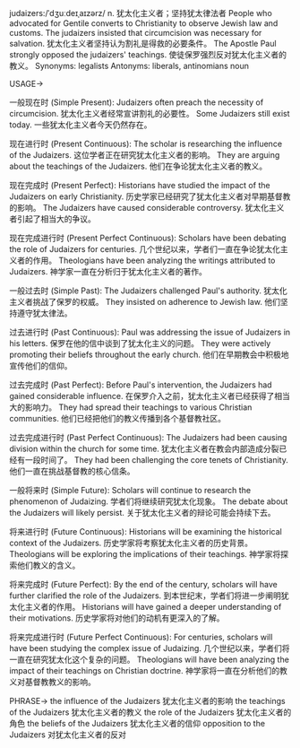 judaizers:/ˈdʒuːdeɪˌaɪzərz/
n.
犹太化主义者；坚持犹太律法者
People who advocated for Gentile converts to Christianity to observe Jewish law and customs.
The judaizers insisted that circumcision was necessary for salvation. 犹太化主义者坚持认为割礼是得救的必要条件。
The Apostle Paul strongly opposed the judaizers' teachings. 使徒保罗强烈反对犹太化主义者的教义。
Synonyms: legalists
Antonyms: liberals, antinomians
noun


USAGE->

一般现在时 (Simple Present):
Judaizers often preach the necessity of circumcision. 犹太化主义者经常宣讲割礼的必要性。
Some Judaizers still exist today. 一些犹太化主义者今天仍然存在。


现在进行时 (Present Continuous):
The scholar is researching the influence of the Judaizers.  这位学者正在研究犹太化主义者的影响。
They are arguing about the teachings of the Judaizers. 他们在争论犹太化主义者的教义。


现在完成时 (Present Perfect):
Historians have studied the impact of the Judaizers on early Christianity. 历史学家已经研究了犹太化主义者对早期基督教的影响。
The Judaizers have caused considerable controversy. 犹太化主义者引起了相当大的争议。


现在完成进行时 (Present Perfect Continuous):
Scholars have been debating the role of Judaizers for centuries.  几个世纪以来，学者们一直在争论犹太化主义者的作用。
Theologians have been analyzing the writings attributed to Judaizers. 神学家一直在分析归于犹太化主义者的著作。


一般过去时 (Simple Past):
The Judaizers challenged Paul's authority. 犹太化主义者挑战了保罗的权威。
They insisted on adherence to Jewish law. 他们坚持遵守犹太律法。


过去进行时 (Past Continuous):
Paul was addressing the issue of Judaizers in his letters. 保罗在他的信中谈到了犹太化主义的问题。
They were actively promoting their beliefs throughout the early church. 他们在早期教会中积极地宣传他们的信仰。


过去完成时 (Past Perfect):
Before Paul's intervention, the Judaizers had gained considerable influence. 在保罗介入之前，犹太化主义者已经获得了相当大的影响力。
They had spread their teachings to various Christian communities.  他们已经把他们的教义传播到各个基督教社区。


过去完成进行时 (Past Perfect Continuous):
The Judaizers had been causing division within the church for some time.  犹太化主义者在教会内部造成分裂已经有一段时间了。
They had been challenging the core tenets of Christianity.  他们一直在挑战基督教的核心信条。


一般将来时 (Simple Future):
Scholars will continue to research the phenomenon of Judaizing. 学者们将继续研究犹太化现象。
The debate about the Judaizers will likely persist. 关于犹太化主义者的辩论可能会持续下去。


将来进行时 (Future Continuous):
Historians will be examining the historical context of the Judaizers. 历史学家将考察犹太化主义者的历史背景。
Theologians will be exploring the implications of their teachings. 神学家将探索他们教义的含义。


将来完成时 (Future Perfect):
By the end of the century, scholars will have further clarified the role of the Judaizers. 到本世纪末，学者们将进一步阐明犹太化主义者的作用。
Historians will have gained a deeper understanding of their motivations. 历史学家将对他们的动机有更深入的了解。


将来完成进行时 (Future Perfect Continuous):
For centuries, scholars will have been studying the complex issue of Judaizing.  几个世纪以来，学者们将一直在研究犹太化这个复杂的问题。
Theologians will have been analyzing the impact of their teachings on Christian doctrine. 神学家将一直在分析他们的教义对基督教教义的影响。



PHRASE->
the influence of the Judaizers 犹太化主义者的影响
the teachings of the Judaizers 犹太化主义者的教义
the role of the Judaizers 犹太化主义者的角色
the beliefs of the Judaizers 犹太化主义者的信仰
opposition to the Judaizers 对犹太化主义者的反对


